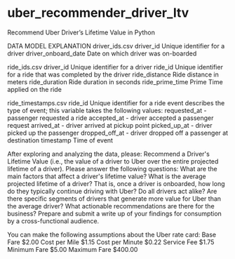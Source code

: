 # uber_recommender_driver_ltv
Recommend Uber Driver’s Lifetime Value in Python

DATA MODEL EXPLANATION
driver_ids.csv
driver_id Unique identifier for a driver
driver_onboard_date Date on which driver was on-boarded

ride_ids.csv
driver_id Unique identifier for a driver
ride_id Unique identifier for a ride that was completed by the driver
ride_distance Ride distance in meters
ride_duration Ride duration in seconds
ride_prime_time Prime Time applied on the ride

ride_timestamps.csv
ride_id Unique identifier for a ride
event describes the type of event; this variable takes the following values:
requested_at - passenger requested a ride
accepted_at - driver accepted a passenger request
arrived_at - driver arrived at pickup point
picked_up_at - driver picked up the passenger
dropped_off_at - driver dropped off a passenger at destination
timestamp Time of event

After exploring and analyzing the data, please:
Recommend a Driver's Lifetime Value (i.e., the value of a driver to Uber over the entire projected lifetime of a driver).
Please answer the following questions:
What are the main factors that affect a driver's lifetime value?
What is the average projected lifetime of a driver? That is, once a driver is onboarded, how long do they typically continue driving with Uber?
Do all drivers act alike? Are there specific segments of drivers that generate more value for Uber than the average driver?
What actionable recommendations are there for the business?
Prepare and submit a write up of your findings for consumption by a cross-functional audience.

You can make the following assumptions about the Uber rate card:
Base Fare $2.00
Cost per Mile $1.15
Cost per Minute $0.22
Service Fee $1.75
Minimum Fare $5.00
Maximum Fare $400.00

